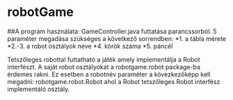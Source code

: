 # robotGame
##A program használata:
GameController.java futtatása parancssorból. 5 paraméter megadása szükséges a következő sorrendben:
*1. a tábla mérete
*2.-3. a robot osztályok neve
*4. körök száma
*5. páncél

Tetszőleges robottal futtatható a játék amely implementálja a Robot interfészt. A saját robot osztályokat
a robotgame.robot package-ba érdemes rakni. Ez esetben a robotnév paraméter a kövezkezőképp kell megadni:
robotgame.robot.Robot ahol a Robot tetszőleges Robot interfész implementáló osztály.
